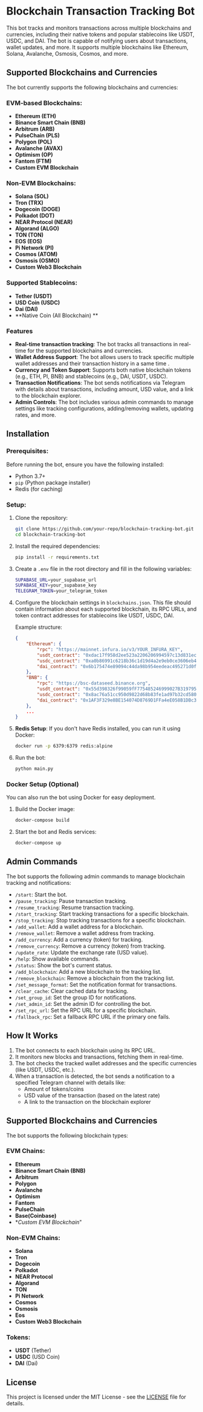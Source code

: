 # Blockchain Transaction Tracking Bot

This bot tracks and monitors transactions across multiple blockchains and currencies, including their native tokens and popular stablecoins like USDT, USDC, and DAI. The bot is capable of notifying users about transactions, wallet updates, and more. It supports multiple blockchains like Ethereum, Solana, Avalanche, Osmosis, Cosmos, and more.

## Supported Blockchains and Currencies

The bot currently supports the following blockchains and currencies:

### EVM-based Blockchains:
- **Ethereum (ETH)**
- **Binance Smart Chain (BNB)**
- **Arbitrum (ARB)**
- **PulseChain (PLS)**
- **Polygon (POL)**
- **Avalanche (AVAX)**
- **Optimism (OP)**
- **Fantom (FTM)**
- **Custom EVM Blockchain**

### Non-EVM Blockchains:
- **Solana (SOL)**
- **Tron (TRX)**
- **Dogecoin (DOGE)**
- **Polkadot (DOT)**
- **NEAR Protocol (NEAR)**
- **Algorand (ALGO)**
- **TON (TON)**
- **EOS (EOS)**
- **Pi Network (PI)**
- **Cosmos (ATOM)**
- **Osmosis (OSMO)**
- **Custom Web3 Blockchain**

### Supported Stablecoins:
- **Tether (USDT)**
- **USD Coin (USDC)**
- **Dai (DAI)**
- **Native Coin (All Blockchain) **

### Features
- **Real-time transaction tracking**: The bot tracks all transactions in real-time for the supported blockchains and currencies.
- **Wallet Address Support**: The bot allows users to track specific multiple wallet addresses and their transaction history in a same time .
- **Currency and Token Support**: Supports both native blockchain tokens (e.g., ETH, PI, BNB) and stablecoins (e.g., DAI, USDT, USDC).
- **Transaction Notifications**: The bot sends notifications via Telegram with details about transactions, including amount, USD value, and a link to the blockchain explorer.
- **Admin Controls**: The bot includes various admin commands to manage settings like tracking configurations, adding/removing wallets, updating rates, and more.

## Installation

### Prerequisites:
Before running the bot, ensure you have the following installed:
- Python 3.7+
- `pip` (Python package installer)
- Redis (for caching)

### Setup:
1. Clone the repository:
    ```bash
    git clone https://github.com/your-repo/blockchain-tracking-bot.git
    cd blockchain-tracking-bot
    ```

2. Install the required dependencies:
    ```bash
    pip install -r requirements.txt
    ```

3. Create a `.env` file in the root directory and fill in the following variables:
    ```bash
    SUPABASE_URL=your_supabase_url
    SUPABASE_KEY=your_supabase_key
    TELEGRAM_TOKEN=your_telegram_token
    ```

4. Configure the blockchain settings in `blockchains.json`. This file should contain information about each supported blockchain, its RPC URLs, and token contract addresses for stablecoins like USDT, USDC, DAI.

    Example structure:
    ```json
    {
        "Ethereum": {
            "rpc": "https://mainnet.infura.io/v3/YOUR_INFURA_KEY",
            "usdt_contract": "0xdac17f958d2ee523a2206206994597c13d831ec7",
            "usdc_contract": "0xa0b86991c6218b36c1d19d4a2e9eb0ce3606eb48",
            "dai_contract": "0x6b175474e89094c44da98b954eedeac495271d0f"
        },
        "BNB": {
            "rpc": "https://bsc-dataseed.binance.org",
            "usdt_contract": "0x55d398326f99059fF775485246999027B3197955",
            "usdc_contract": "0x8ac76a51cc950d9822d68b83fe1ad97b32cd580d",
            "dai_contract": "0x1AF3F329e8BE154074D8769D1FFa4eE058B1DBc3"
        },
        ...
    }
    ```

5. **Redis Setup**: If you don't have Redis installed, you can run it using Docker:
    ```bash
    docker run -p 6379:6379 redis:alpine
    ```

6. Run the bot:
    ```bash
    python main.py
    ```

### Docker Setup (Optional)
You can also run the bot using Docker for easy deployment.

1. Build the Docker image:
    ```bash
    docker-compose build
    ```

2. Start the bot and Redis services:
    ```bash
    docker-compose up
    ```

## Admin Commands

The bot supports the following admin commands to manage blockchain tracking and notifications:

- `/start`: Start the bot.
- `/pause_tracking`: Pause transaction tracking.
- `/resume_tracking`: Resume transaction tracking.
- `/start_tracking`: Start tracking transactions for a specific blockchain.
- `/stop_tracking`: Stop tracking transactions for a specific blockchain.
- `/add_wallet`: Add a wallet address for a blockchain.
- `/remove_wallet`: Remove a wallet address from tracking.
- `/add_currency`: Add a currency (token) for tracking.
- `/remove_currency`: Remove a currency (token) from tracking.
- `/update_rate`: Update the exchange rate (USD value).
- `/help`: Show available commands.
- `/status`: Show the bot's current status.
- `/add_blockchain`: Add a new blockchain to the tracking list.
- `/remove_blockchain`: Remove a blockchain from the tracking list.
- `/set_message_format`: Set the notification format for transactions.
- `/clear_cache`: Clear cached data for tracking.
- `/set_group_id`: Set the group ID for notifications.
- `/set_admin_id`: Set the admin ID for controlling the bot.
- `/set_rpc_url`: Set the RPC URL for a specific blockchain.
- `/fallback_rpc`: Set a fallback RPC URL if the primary one fails.

## How It Works

1. The bot connects to each blockchain using its RPC URL.
2. It monitors new blocks and transactions, fetching them in real-time.
3. The bot checks the tracked wallet addresses and the specific currencies (like USDT, USDC, etc.).
4. When a transaction is detected, the bot sends a notification to a specified Telegram channel with details like:
    - Amount of tokens/coins
    - USD value of the transaction (based on the latest rate)
    - A link to the transaction on the blockchain explorer

## Supported Blockchains and Currencies

The bot supports the following blockchain types:

### EVM Chains:
- **Ethereum**
- **Binance Smart Chain (BNB)**
- **Arbitrum**
- **Polygon**
- **Avalanche**
- **Optimism**
- **Fantom**
- **PulseChain**
- **Base(Coinbase)**
- **Custom EVM Blockchain*"

### Non-EVM Chains:
- **Solana**
- **Tron**
- **Dogecoin**
- **Polkadot**
- **NEAR Protocol**
- **Algorand**
- **TON**
- **Pi Network**
- **Cosmos**
- **Osmosis**
- **Eos**
- **Custom Web3 Blockchain**

### Tokens:
- **USDT** (Tether)
- **USDC** (USD Coin)
- **DAI** (Dai)

## License

This project is licensed under the MIT License - see the [LICENSE](LICENSE) file for details.
